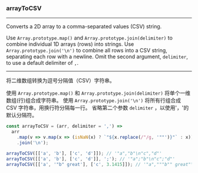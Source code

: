 ### arrayToCSV

------------

Converts a 2D array to a comma-separated values (CSV) string.

Use `Array.prototype.map()` and `Array.prototype.join(delimiter)` to combine individual 1D arrays (rows) into strings.
Use `Array.prototype.join('\n')` to combine all rows into a CSV string, separating each row with a newline.
Omit the second argument, `delimiter`, to use a default delimiter of `,`.

------------

将二维数组转换为逗号分隔值（CSV）字符串。

使用 `Array.prototype.map()` 和 `Array.prototype.join(delimiter)` 将单个一维数组(行)组合成字符串。
使用 `Array.prototype.join('\n')` 将所有行组合成 CSV 字符串，用换行符分隔每一行。
省略第二个参数 `delimiter` ，以使用'，'的默认分隔符。

```js
const arrayToCSV = (arr, delimiter = ',') =>
  arr
    .map(v => v.map(x => (isNaN(x) ? `"${x.replace(/"/g, '""')}"` : x)).join(delimiter))
    .join('\n');
```

```js
arrayToCSV([['a', 'b'], ['c', 'd']]); // '"a","b"\n"c","d"'
arrayToCSV([['a', 'b'], ['c', 'd']], ';'); // '"a";"b"\n"c";"d"'
arrayToCSV([['a', '"b" great'], ['c', 3.1415]]); // '"a","""b"" great"\n"c",3.1415'
```
